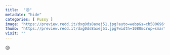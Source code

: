 ```yaml
---
title:  "😍"
metadate: "hide"
categories: [ Pussy ]
image: "https://preview.redd.it/dxg0ds8axej51.jpg?auto=webp&s=cb580696f8928e5ae4381e5fd9ebafd55b053056"
thumb: "https://preview.redd.it/dxg0ds8axej51.jpg?width=1080&crop=smart&auto=webp&s=5a3033603e3f10f72092334a6bdda294db84a926"
visit: ""
---
```

😍

